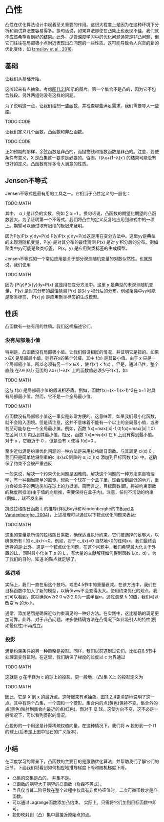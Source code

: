 

<!--
 * @version:
 * @Author:  StevenJokes https://github.com/StevenJokes
 * @Date: 2020-07-03 16:25:07
 * @LastEditors:  StevenJokes https://github.com/StevenJokes
 * @LastEditTime: 2020-07-03 17:19:31
 * @Description:
 * @TODO::11.2.2.  FIG CODE
 * @Reference:http://preview.d2l.ai/d2l-en/PR-1102/chapter_optimization/convexity.html
-->

# 凸性

凸性在优化算法设计中起着至关重要的作用。这很大程度上是因为在这种环境下分析和测试算法要容易得多。换句话说，如果算法即使在凸集上也表现不佳，我们就不应该希望看到好的结果。此外，尽管深度学习中的优化问题通常是非凸问题，但它们往往在局部极小点附近表现出凸问题的一些性质。这可能导致令人兴奋的新的优化变体，如 [Izmailov et al., 2018](http://preview.d2l.ai/d2l-en/PR-1102/chapter_references/zreferences.html#izmailov-podoprikhin-garipov-ea-2018)。

## 基础

让我们从基础开始。

这听起来有点抽象。考虑[图11.2.1](http://preview.d2l.ai/d2l-en/PR-1102/chapter_optimization/convexity.html#fig-pacman)所示的图片。第一个集合不是凸的，因为它不包含线段。另外两组则没有这样的问题。


为了说明这一点，让我们绘制一些函数，并检查哪些满足需求。我们需要导入一些库。

TODO:CODE

让我们定义几个函数，凸函数和非凸函数。

TODO:CODE

正如预期的那样，余弦函数是非凸的，而抛物线和指数函数是非凸的。注意，要使条件有意义，X 是凸集这一要求是必要的。否则，f(λx+(1−λ)x′) 的结果可能没有很好的定义。凸函数有许多令人满意的性质。

## Jensen不等式

Jensen不等式是最有用的工具之一。它相当于凸性定义的一般化：

TODO:MATH

其中， α_i 是非负的实数，例如 ∑iαi=1  。换句话说，凸函数的期望比期望的凸函数要大。为了证明第一个不等式，我们将凸性的定义反复地应用到和式中的一项上。期望可以通过取有限段的极限来证明。

因为P(y)P(x y)dy=P(x) P(y)P(x y)dy=P(x)这是用在变分方法中。这里yy是典型的未观测随机变量，P(y) 是对其分布的最佳猜测 P(x) 是对 y 积分后的分布。例如聚类中yy可能是聚类标签， P(x，y) 是应用聚类标签的生成模型。

Jensen不等式的一个常见应用是关于部分观测随机变量的对数似然性。也就是说，我们使用

TODO:MATH

因为 ∫P(y)P(x∣y)dy=P(x) 这是用在变分方法中。这里 y 是典型的未观测随机变量， P(y) 是对其分布的最佳猜测 P(x) 是对 y 积分后的分布。例如聚类中yy可能是聚类标签， P(x∣y) 是应用聚类标签的生成模型。

## 性质

凸函数有一些有用的性质。我们这样描述它们。

### 没有局部最小值

特别是，凸函数没有局部极小值。让我们假设相反的情况，并证明它是错的。如果 x∈X 是局部最小值，则存在x的某个邻域，其中 f(x) 是其最小值。由于 x 只是一个局部极小值，所以必须有另一个x′∈X ，使 f(x') < f(x) 。但是，通过凸性，整个直线 在λ∈[0,1) 范围的 λx+(1−λ)x′ 上的函数值必须少于f(x′)，如:

TODO:MATH

这与 f(x) 是局部最小值的假设相矛盾。例如，函数f(x)=(x+1)(x-1)^2在 x=1 时具有局部最小值。然而，它不是一个全局最小值。

TODO:MATH

凸函数没有局部极小值这一事实是非常方便的。这意味着，如果我们最小化函数，就不会陷入困境。但是请注意，这并不意味着不能有一个以上的全局最小值，或者甚至可能存在一个全局最小值。例如，函数 f(x)=max(|x|-1,0)f(x)=max(|x| 1,0) 在区间 [1,1] 内达到其最小值。相反，函数 f(x)=exp(x) 在 R 上没有得到最小值。对于 x ，它趋近于 0 ，但是没有 x 使得 f(x)=0 。

至少近似满足约束优化问题的一种方法是采用拉格朗日函数。与其满足 ci(x) 0 ，我们只是简单地将侧重的c_i(x)≤0侧重的  α_ic_i(x) 添加到目标函数 f(x) 中。这确保了约束不会被严重违反

一般来说，解决一个约束优化问题是困难的。解决这个问题的一种方法来自物理学，有一种相当简单的直觉。想象一个球在一个盒子里。球会滚到最低的地方，重力会被盒子的两边施加在球上的力抵消。简而言之，目标函数(即。将被约束函数的梯度所抵消(由于墙的向后推，需要保持在盒子内)。注意，任何不活动的约束(例如。，球不发出来

跳过拉格朗日函数 L 的推导(详见Boyd和Vandenberghe的书[Boyd & Vandenberghe, 2004](http://preview.d2l.ai/d2l-en/PR-1102/chapter_references/zreferences.html#boyd-vandenberghe-2004))，上述推理可以通过以下鞍点优化问题来表达:

TODO:MATH

这里的变量是所谓的拉格朗日乘数，确保适当执行约束。它们被选择的足够大，以确保所有 i 的 c_i(x)<=0。例如，对于 c_i(x)<0 自然地<0的任何xx，我们最终会选择的是:此外，这是一个鞍点优化问题，在这个问题中，我们希望最大化关于外置的LL，同时最小化关于 x 的 L 。有大量的文献解释如何得到函数 L(x，α) 。为了我们的目的，知道i的鞍点就足够了。

### 惩罚项

实际上，我们一直在用这个技巧。考虑4.5节中的重量衰减。在该方法中，我们在目标函数中加入了新的模型，以确保ww不会变得太大。使用约束优化的观点，我们可以看到，这将确保w2r2 0 w2r2 0为一些半径rr。通过调整 λ 的值，我们可以改变 w 的大小。

通常，添加惩罚是确保近似约束满足的一种好方法。在实践中，这比精确的满足更加可靠。此外，对于非凸问题，许多使精确方法在凸情况下如此吸引人的特性(例如最优性)不再成立。

### 投影

满足约束条件的另一种策略是投影。同样，我们以前遇到过它们，比如在8.5节中处理渐变剪辑时。在这里，我们确保了梯度的长度以 c 为界通过

TODO:MATH

这就是 g 在半径为 c 的球上的投影。更一般地，(凸)集 X上 的投影定义为

TODO:MATH

因此，它是 X 到 x 的最近点。这听起来有点抽象。[图11.2.4](http://preview.d2l.ai/d2l-en/PR-1102/chapter_optimization/convexity.html#fig-projections)更清楚地说明了这一点。其中有两个凸集，一个圆和一个菱形。集合内的点(黄色)保持不变。集合外的点(黑色)映射到集合内最近的点(红色)。而对于 l2 球，这使方向不变，这不必是一般情况下，可以看到菱形的情况。

凸投影的一个用途是计算稀疏权值向量。在这种情况下，我们将 w 投影到一个 l1 的球上(后者是上图中钻石的广义版本)。

## 小结

在深度学习的背景下，凸函数的主要目的是激励优化算法，并帮助我们了解它们的细节。下面我们将看到如何相应地推导梯度下降和随机梯度下降。

- 凸集的交集是凸的。 并集不是。
- 凸函数的期望大于期望的凸函数（詹森不等式）。
- 当且仅当其二阶导数在整个过程中仅具有非负特征值时，二次可微函数才是凸函数。
- 可以通过Lagrange函数添加凸约束。 实际上，只需将它们加到目标函数中即可。
- 投影映射到（凸）集中最接近原始点的点。

